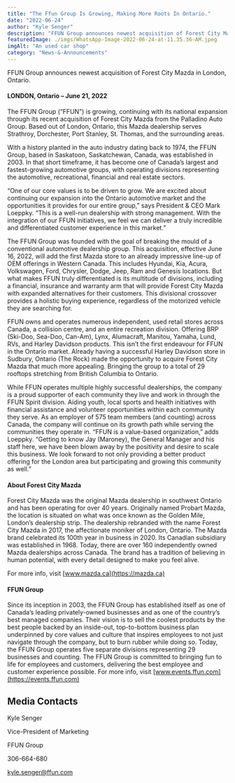 ```yaml
---
title: "The Ffun Group Is Growing, Making More Roots In Ontario."
date: "2022-06-24"
author: "Kyle Senger"
description: "FFUN Group announces newest acquisition of Forest City Mazda in London, Ontario."
featuredImage: ./imgs/WhatsApp-Image-2022-06-24-at-11.35.36-AM.jpeg
imgAlt: "An used car shop"
category: "News-&-Announcements"
---
```


FFUN Group announces newest acquisition of Forest City Mazda in London, Ontario.

<!-- ![Markdown Logo](./imgs/WhatsApp-Image-2022-06-24-at-11.35.36-AM.jpeg) -->

#### **LONDON, Ontario – June 21, 2022**

The FFUN Group (“FFUN”) is growing, continuing with its national expansion through its recent acquisition of Forest City Mazda from the Palladino Auto Group. Based out of London, Ontario, this Mazda dealership serves Strathroy, Dorchester, Port Stanley, St. Thomas, and the surrounding areas.

With a history planted in the auto industry dating back to 1974, the FFUN Group, based in Saskatoon, Saskatchewan, Canada, was established in 2003. In that short timeframe, it has become one of Canada’s largest and fastest-growing automotive groups, with operating divisions representing the automotive, recreational, financial and real estate sectors.

“One of our core values is to be driven to grow. We are excited about continuing our expansion into the Ontario automotive market and the opportunities it provides for our entire group,” says President & CEO Mark Loeppky. “This is a well-run dealership with strong management. With the integration of our FFUN initiatives, we feel we can deliver a truly incredible and differentiated customer experience in this market.”

The FFUN Group was founded with the goal of breaking the mould of a conventional automotive dealership group. This acquisition, effective June 16, 2022, will add the first Mazda store to an already impressive line-up of OEM offerings in Western Canada. This includes Hyundai, Kia, Acura, Volkswagen, Ford, Chrysler, Dodge, Jeep, Ram and Genesis locations. But what makes FFUN truly differentiated is its multitude of divisions, including a financial, insurance and warranty arm that will provide Forest City Mazda with expanded alternatives for their customers. This divisional crossover provides a holistic buying experience, regardless of the motorized vehicle they are searching for.

FFUN owns and operates numerous independent, used retail stores across Canada, a collision centre, and an entire recreation division. Offering BRP (Ski-Doo, Sea-Doo, Can-Am), Lynx, Alumacraft, Manitou, Yamaha, Lund, RVs, and Harley Davidson products. This isn’t the first endeavour for FFUN in the Ontario market. Already having a successful Harley Davidson store in Sudbury, Ontario (The Rock) made the opportunity to acquire Forest City Mazda that much more appealing. Bringing the group to a total of 29 rooftops stretching from British Columbia to Ontario.

While FFUN operates multiple highly successful dealerships, the company is a proud supporter of each community they live and work in through the FFUN Spirit division. Aiding youth, local sports and health initiatives with financial assistance and volunteer opportunities within each community they serve. As an employer of 575 team members (and counting) across Canada, the company will continue on its growth path while serving the communities they operate in. “FFUN is a value-based organization,” adds Loeppky. “Getting to know Jay (Maroney), the General Manager and his staff here, we have been blown away by the positivity and desire to scale this business. We look forward to not only providing a better product offering for the London area but participating and growing this community as well.”

#### **About Forest City Mazda**

Forest City Mazda was the original Mazda dealership in southwest Ontario and has been operating for over 40 years. Originally named Probart Mazda, the location is situated on what was once known as the Golden Mile, London’s dealership strip. The dealership rebranded with the name Forest City Mazda in 2017, the affectionate moniker of London, Ontario. The Mazda brand celebrated its 100th year in business in 2020. Its Canadian subsidiary was established in 1968. Today, there are over 160 independently owned Mazda dealerships across Canada. The brand has a tradition of believing in human potential, with every detail designed to make you feel alive.

For more info, visit [www.mazda.ca](https://mazda.ca)

#### **FFUN Group**

Since its inception in 2003, the FFUN Group has established itself as one of Canada’s leading privately-owned businesses and as one of the country’s best managed companies. Their vision is to sell the coolest products by the best people backed by an inside-out, top-to-bottom business plan underpinned by core values and culture that inspires employees to not just navigate through the company, but to burn rubber while doing so. Today, the FFUN Group operates five separate divisions representing 29 businesses and counting. The FFUN Group is committed to bringing fun to life for employees and customers, delivering the best employee and customer experience possible. For more info, visit [www.events.ffun.com](https://events.ffun.com)

## Media Contacts

Kyle Senger

Vice-President of Marketing

FFUN Group

306-664-680

kyle.senger@ffun.com
